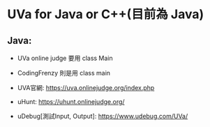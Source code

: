 # UVa for Java or C++(目前為 Java)  
## Java:  
- UVa online judge 要用 class Main
- CodingFrenzy 則是用 class main
- UVA官網: https://uva.onlinejudge.org/index.php
- uHunt: https://uhunt.onlinejudge.org/

- uDebug[測試Input, Output]: https://www.udebug.com/UVa/
